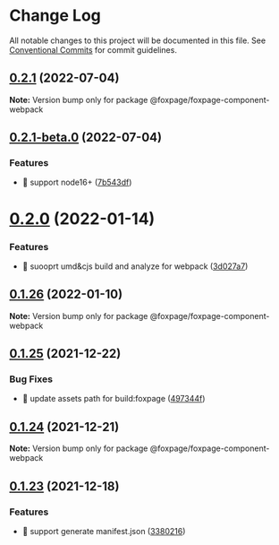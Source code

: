 # Change Log

All notable changes to this project will be documented in this file.
See [Conventional Commits](https://conventionalcommits.org) for commit guidelines.

## [0.2.1](https://github.com/foxpage/foxpage-component-framework/compare/@foxpage/foxpage-component-webpack@0.2.1-beta.0...@foxpage/foxpage-component-webpack@0.2.1) (2022-07-04)

**Note:** Version bump only for package @foxpage/foxpage-component-webpack





## [0.2.1-beta.0](https://github.com/foxpage/foxpage-component-framework/compare/@foxpage/foxpage-component-webpack@0.2.0...@foxpage/foxpage-component-webpack@0.2.1-beta.0) (2022-07-04)


### Features

* 🎸 support node16+ ([7b543df](https://github.com/foxpage/foxpage-component-framework/commit/7b543df8d48d487ba6f37c58c2a9a1a9b75938cd))





# [0.2.0](https://github.com/foxpage/foxpage-component-framework/compare/@foxpage/foxpage-component-webpack@0.1.26...@foxpage/foxpage-component-webpack@0.2.0) (2022-01-14)


### Features

* 🎸 suooprt umd&cjs build and analyze for webpack ([3d027a7](https://github.com/foxpage/foxpage-component-framework/commit/3d027a757842c0ad97384ab38622956146a0c1cc))





## [0.1.26](https://github.com/foxpage/foxpage-component-framework/compare/@foxpage/foxpage-component-webpack@0.1.25...@foxpage/foxpage-component-webpack@0.1.26) (2022-01-10)

**Note:** Version bump only for package @foxpage/foxpage-component-webpack





## [0.1.25](https://github.com/foxfamily/foxpage-component-framework/compare/@foxpage/foxpage-component-webpack@0.1.24...@foxpage/foxpage-component-webpack@0.1.25) (2021-12-22)


### Bug Fixes

* 🐛 update assets path for build:foxpage ([497344f](https://github.com/foxfamily/foxpage-component-framework/commit/497344f01d7362a8b5ea1d058e2894b065c378fb))





## [0.1.24](https://github.com/foxfamily/foxpage-component-framework/compare/@foxpage/foxpage-component-webpack@0.1.23...@foxpage/foxpage-component-webpack@0.1.24) (2021-12-21)

**Note:** Version bump only for package @foxpage/foxpage-component-webpack





## [0.1.23](https://github.com/foxfamily/foxpage-component-framework/compare/@foxpage/foxpage-component-webpack@0.1.22...@foxpage/foxpage-component-webpack@0.1.23) (2021-12-18)


### Features

* 🎸 support generate manifest.json ([3380216](https://github.com/foxfamily/foxpage-component-framework/commit/3380216bf6eac260439a1897dce2f6c06d29422a))

